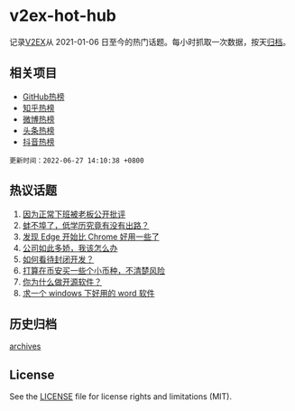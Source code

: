 # v2ex-hot-hub

 记录[V2EX](https://www.v2ex.com/)从 2021-01-06 日至今的热门话题。每小时抓取一次数据，按天[归档](archives)。
 
 ## 相关项目

- [GitHub热榜](https://github.com/snaildev/github-hot-hub)
- [知乎热榜](https://github.com/snaildev/zhihu-hot-hub)
- [微博热榜](https://github.com/snaildev/weibo-hot-hub)
- [头条热榜](https://github.com/snaildev/toutiao-hot-hub)
- [抖音热榜](https://github.com/snaildev/douyin-hot-hub)


 `更新时间：2022-06-27 14:10:38 +0800`

## 热议话题

1. [因为正常下班被老板公开批评](https://www.v2ex.com/t/862395)
1. [蚌不埠了，低学历究竟有没有出路？](https://www.v2ex.com/t/862276)
1. [发现 Edge 开始比 Chrome 好用一些了](https://www.v2ex.com/t/862303)
1. [公司如此多娇，我该怎么办](https://www.v2ex.com/t/862406)
1. [如何看待封闭开发？](https://www.v2ex.com/t/862330)
1. [打算在币安买一些个小币种，不清楚风险](https://www.v2ex.com/t/862393)
1. [你为什么做开源软件？](https://www.v2ex.com/t/862278)
1. [求一个 windows 下好用的 word 软件](https://www.v2ex.com/t/862289)

## 历史归档

[archives](archives)

## License

See the [LICENSE](LICENSE) file for license rights and limitations (MIT).

